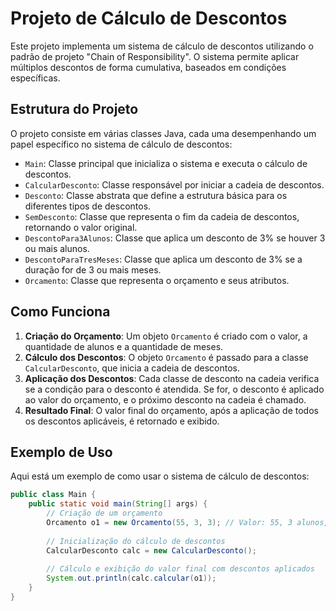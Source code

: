 # Projeto de Cálculo de Descontos

Este projeto implementa um sistema de cálculo de descontos utilizando o padrão de projeto "Chain of Responsibility". O sistema permite aplicar múltiplos descontos de forma cumulativa, baseados em condições específicas.

## Estrutura do Projeto

O projeto consiste em várias classes Java, cada uma desempenhando um papel específico no sistema de cálculo de descontos:

- `Main`: Classe principal que inicializa o sistema e executa o cálculo de descontos.
- `CalcularDesconto`: Classe responsável por iniciar a cadeia de descontos.
- `Desconto`: Classe abstrata que define a estrutura básica para os diferentes tipos de descontos.
- `SemDesconto`: Classe que representa o fim da cadeia de descontos, retornando o valor original.
- `DescontoPara3Alunos`: Classe que aplica um desconto de 3% se houver 3 ou mais alunos.
- `DescontoParaTresMeses`: Classe que aplica um desconto de 3% se a duração for de 3 ou mais meses.
- `Orcamento`: Classe que representa o orçamento e seus atributos.

## Como Funciona

1. **Criação do Orçamento**: Um objeto `Orcamento` é criado com o valor, a quantidade de alunos e a quantidade de meses.
2. **Cálculo dos Descontos**: O objeto `Orcamento` é passado para a classe `CalcularDesconto`, que inicia a cadeia de descontos.
3. **Aplicação dos Descontos**: Cada classe de desconto na cadeia verifica se a condição para o desconto é atendida. Se for, o desconto é aplicado ao valor do orçamento, e o próximo desconto na cadeia é chamado.
4. **Resultado Final**: O valor final do orçamento, após a aplicação de todos os descontos aplicáveis, é retornado e exibido.

## Exemplo de Uso

Aqui está um exemplo de como usar o sistema de cálculo de descontos:

```java
public class Main {
    public static void main(String[] args) {
        // Criação de um orçamento
        Orcamento o1 = new Orcamento(55, 3, 3); // Valor: 55, 3 alunos, 3 meses
        
        // Inicialização do cálculo de descontos
        CalcularDesconto calc = new CalcularDesconto();
        
        // Cálculo e exibição do valor final com descontos aplicados
        System.out.println(calc.calcular(o1));
    }
}
